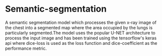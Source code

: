 # Semantic-segmentation
A semantic segmentation model which processes the given x-ray image of the chest into a segmented map where the area occupied by the lungs is particularly segmented.The model uses the popular U-NET architecture to process the input image and has been trained using the tensorflow's keras api where dice-loss is used as the loss function and dice-coefficient as the performance metric.
